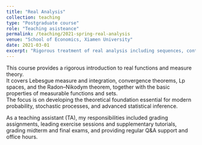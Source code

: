 ```yaml
---
title: "Real Analysis"
collection: teaching
type: "Postgraduate course"
role: "Teaching asisteance"
permalink: /teaching/2021-spring-real-analysis
venue: "School of Economics, Xiamen University"
date: 2021-03-01
excerpt: "Rigorous treatment of real analysis including sequences, continuity, differentiation, Riemann integration, and an introduction to metric spaces."
---
```

This course provides a rigorous introduction to real functions and measure theory.  
It covers Lebesgue measure and integration, convergence theorems, Lp spaces, and the Radon–Nikodym theorem, together with the basic properties of measurable functions and sets.  
The focus is on developing the theoretical foundation essential for modern probability, stochastic processes, and advanced statistical inference.

As a teaching assistant (TA), my responsibilities included grading assignments, leading exercise sessions and supplementary tutorials, grading midterm and final exams, and providing regular Q&A support and office hours.
